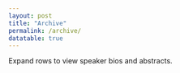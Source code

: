 ```yaml
---
layout: post
title: "Archive"
permalink: /archive/
datatable: true
---
```


Expand rows to view speaker bios and abstracts.

<table id="abstracts" class="display" width="100%"></table>

<script src="{{ base.url | prepend: site.url }}/assets/js/load_table.js"></script>

